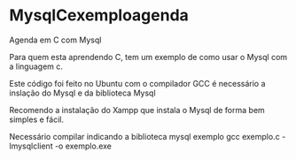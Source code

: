 # MysqlCexemploagenda
Agenda em C com Mysql

Para quem esta aprendendo C, tem um exemplo de como usar o Mysql com a linguagem c.

Este código foi feito no Ubuntu com o compilador GCC é necessário a inslação do Mysql e da biblioteca Mysql

Recomendo a instalação do Xampp que instala o Mysql de forma bem simples e fácil.

Necessário compilar indicando a biblioteca mysql exemplo gcc exemplo.c -lmysqlclient -o exemplo.exe
